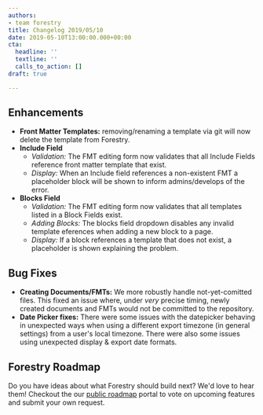 ```yaml
---
authors:
- team forestry
title: Changelog 2019/05/10
date: 2019-05-10T13:00:00.000+00:00
cta:
  headline: ''
  textline: ''
  calls_to_action: []
draft: true

---
```

## Enhancements

* **Front Matter Templates:** removing/renaming a template via git will now delete the template from Forestry.
* **Include Field**
  * _Validation:_ The FMT editing form now validates that all Include Fields reference front matter template that exist.
  * _Display:_ When an Include field references a non-existent FMT a placeholder block will be shown to inform admins/develops of the error.
* **Blocks Field**
  * _Validation:_ The FMT editing form now validates that all templates listed in a Block Fields exist.
  * _Adding Blocks:_ The blocks field dropdown disables any invalid template eferences when adding a new block to a page.
  * _Display:_ If a block references a template that does not exist, a placeholder is shown explaining the problem.

## Bug Fixes

* **Creating Documents/FMTs:** We more robustly handle not-yet-comitted files. This fixed an issue where, under _very_ precise timing, newly created documents and FMTs would not be committed to the repository.
* **Date Picker fixes:** There were some issues with the datepicker behaving in unexpected ways when using a different export timezone (in general settings) from a user's local timezone. There were also some issues using unexpected display & export date formats.

## Forestry Roadmap

Do you have ideas about what Forestry should build next? We'd love to hear them! Checkout the our [public roadmap](https://portal.productboard.com/forestry/ "Forestry Roadmap") portal to vote on upcoming features and submit your own request.